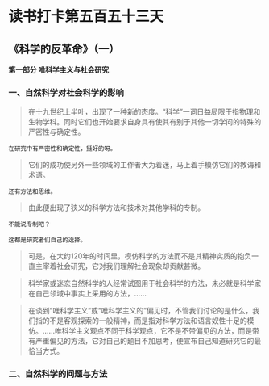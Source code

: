 # 读书打卡第五百五十三天
## 《科学的反革命》（一）

**第一部分 唯科学主义与社会研究**

### 一、自然科学对社会科学的影响

> 在十九世纪上半叶，出现了一种新的态度。“科学”一词日益局限于指物理和生物学科。同时它们也开始要求自身具有使其有别于其他一切学问的特殊的严密性与确定性。
```
在研究中有严密性和确定性，挺好的呀。
```
> 它们的成功使另外一些领域的工作者大为着迷，马上着手模仿它们的教诲和术语。
```
还有方法和思维。
```
> 由此便出现了狭义的科学方法和技术对其他学科的专制。
```
不能说专制吧？

这都是研究者们自己的选择。
```
> 可是，在大约120年的时间里，模仿科学的方法而不是其精神实质的抱负一直主宰着社会研究，它对我们理解社会现象却贡献甚微。

> 科学家或迷恋自然科学的人经常试图用于社会科学的方法，未必就是科学家在自己领域中事实上采用的方法，……

> 在谈到“唯科学主义”或“唯科学主义的”偏见时，不管我们讨论的是什么，我们指的不是客观探索的一般精神，而是指对科学方法和语言奴性十足的模仿。……唯科学主义观点不同于科学观点，它不是不带偏见的方法，而是带有严重偏见的方法，它对自己的题目不加思考，便宣布自己知道研究它的最恰当方式。

### 二、自然科学的问题与方法

> 